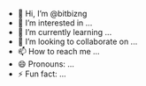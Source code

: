 - 👋 Hi, I’m @bitbizng
- 👀 I’m interested in ...
- 🌱 I’m currently learning ...
- 💞️ I’m looking to collaborate on ...
- 📫 How to reach me ...
- 😄 Pronouns: ...
- ⚡ Fun fact: ...

<!---
bitbizng/bitbizng is a ✨ special ✨ repository because its `README.md` (this file) appears on your GitHub profile.
You can click the Preview link to take a look at your changes.
--->
